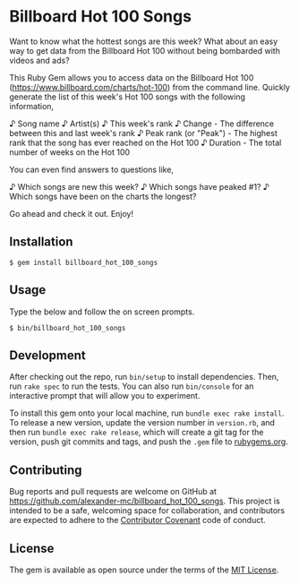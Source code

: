 # Billboard Hot 100 Songs

Want to know what the hottest songs are this week? What about an easy way to get data from the Billboard Hot 100 without being bombarded with videos and ads?

This Ruby Gem allows you to access data on the Billboard Hot 100 (https://www.billboard.com/charts/hot-100) from the command line. Quickly generate the list of this week's Hot 100 songs with the following information,

♪ Song name
♪ Artist(s)
♪ This week's rank
♪ Change - The difference between this and last week's rank
♪ Peak rank (or "Peak") - The highest rank that the song has ever reached on the Hot 100
♪ Duration - The total number of weeks on the Hot 100

You can even find answers to questions like,

♪ Which songs are new this week?
♪ Which songs have peaked #1?
♪ Which songs have been on the charts the longest?

Go ahead and check it out. Enjoy!

## Installation

    $ gem install billboard_hot_100_songs

## Usage

Type the below and follow the on screen prompts.

    $ bin/billboard_hot_100_songs

## Development

After checking out the repo, run `bin/setup` to install dependencies. Then, run `rake spec` to run the tests. You can also run `bin/console` for an interactive prompt that will allow you to experiment.

To install this gem onto your local machine, run `bundle exec rake install`. To release a new version, update the version number in `version.rb`, and then run `bundle exec rake release`, which will create a git tag for the version, push git commits and tags, and push the `.gem` file to [rubygems.org](https://rubygems.org).

## Contributing

Bug reports and pull requests are welcome on GitHub at https://github.com/alexander-mc/billboard_hot_100_songs. This project is intended to be a safe, welcoming space for collaboration, and contributors are expected to adhere to the [Contributor Covenant](contributor-covenant.org) code of conduct.

## License

The gem is available as open source under the terms of the [MIT License](https://opensource.org/licenses/MIT).
